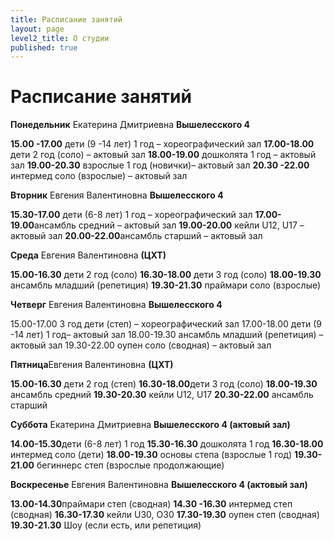 ```yaml
---
title: Расписание занятий
layout: page
level2_title: О студии
published: true
---
```







# Расписание занятий

**Понедельник** Екатерина Дмитриевна **Вышелесского 4**

**15.00 -17.00** 
дети (9 -14 лет) 1 год – хореографический зал
**17.00-18.00**
дети 2 год (соло) – актовый зал 
**18.00-19.00** 
дошколята 1 год – актовый зал
**19.00-20.30** 
взрослые 1 год (новички)– актовый зал 
**20.30 -22.00**
интермед соло (взрослые) – актовый зал

**Вторник** Евгения Валентиновна **Вышелесского 4**

**15.30-17.00** дети (6-8 лет) 1 год – хореографический зал
**17.00-19.00**ансамбль средний – актовый зал
**19.00-20.00** кейли U12, U17 – актовый зал
**20.00-22.00**ансамбль старший – актовый зал

**Среда** Евгения Валентиновна **(ЦХТ)**

**15.00-16.30** дети 2 год (соло)
**16.30-18.00** дети 3 год (соло)
**18.00-19.30** ансамбль младший (репетиция)
**19.30-21.30** праймари соло (взрослые)

**Четверг** Евгения Валентиновна **Вышелесского 4**

15.00-17.00 3 год дети (степ) – хореографический зал
17.00-18.00 дети (9 -14 лет) 1 год– актовый зал
18.00-19.30 ансамбль младший (репетиция) – актовый зал
19.30-22.00 оупен соло (сводная) – актовый зал

**Пятница**Евгения Валентиновна **(ЦХТ)**

**15.00-16.30** дети 2 год (степ)
**16.30-18.00**дети 3 год (соло)
**18.00-19.30** ансамбль средний
**19.30-20.30** кейли U12, U17
**20.30-22.00** ансамбль старший

**Суббота** Екатерина Дмитриевна **Вышелесского 4 (актовый зал)**

**14.00-15.30**дети (6-8 лет) 1 год
**15.30-16.30** дошколята 1 год
**16.30-18.00** интермед соло (дети) 
**18.00-19.30** основы степа (взрослые 1 год)
**19.30-21.00** бегиннерс степ (взрослые продолжающие)

**Воскресенье** Евгения Валентиновна **Вышелесского 4 (актовый зал)**

**13.00-14.30**праймари степ (сводная)
**14.30 -16.30** интермед степ (сводная)
**16.30-17.30** кейли U30, O30
**17.30-19.30** оупен степ (сводная)
**19.30-21.30** Шоу (если есть, или репетиция)
